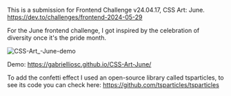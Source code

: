 This is a submission for Frontend Challenge v24.04.17, CSS Art: June. https://dev.to/challenges/frontend-2024-05-29

For the June frontend challenge, I got inspired by the celebration of diversity once it's the pride month.

![CSS-Art_-June-demo](https://github.com/gabrielliosc/CSS-Art-June/assets/33656144/a90e4b37-ff44-4853-a04d-18bac9b955bd)

Demo: https://gabrielliosc.github.io/CSS-Art-June/

To add the confetti effect I used an open-source library called tsparticles, to see its code you can check here: https://github.com/tsparticles/tsparticles
